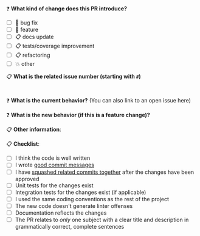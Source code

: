 ❓ **What kind of change does this PR introduce?**

* [ ] 🐞 bug fix
* [ ] 🐣 feature
* [ ] 📋 docs update
* [ ] 📋 tests/coverage improvement
* [ ] 📋 refactoring
* [ ] 💥 other

📋 **What is the related issue number (starting with `#`)**

#

❓ **What is the current behavior?** (You can also link to an open issue here)



❓ **What is the new behavior (if this is a feature change)?**



📋 **Other information**:



📋 **Checklist**:

  - [ ] I think the code is well written
  - [ ] I wrote [good commit messages][1]
  - [ ] I have [squashed related commits together][2] after the changes have been approved
  - [ ] Unit tests for the changes exist
  - [ ] Integration tests for the changes exist (if applicable)
  - [ ] I used the same coding conventions as the rest of the project
  - [ ] The new code doesn't generate linter offenses
  - [ ] Documentation reflects the changes
  - [ ] The PR relates to *only* one subject with a clear title
  and description in grammatically correct, complete sentences

[1]: http://chris.beams.io/posts/git-commit/
[2]: https://github.com/todotxt/todo.txt-android/wiki/Squash-All-Commits-Related-to-a-Single-Issue-into-a-Single-Commit
